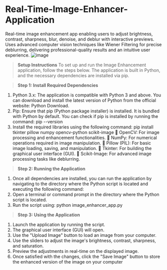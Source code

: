 # Real-Time-Image-Enhancer-Application
Real-time image enhancement app enabling users to adjust brightness, contrast, sharpness, blur, denoise, and deblur with interactive previews. Uses advanced computer vision techniques like Wiener Filtering for precise deblurring, delivering professional-quality results and an intuitive user experience.
![image](https://github.com/user-attachments/assets/d66544a9-dbdc-4b99-bda8-c9a1722a049e)

> **Setup Instructions**
To set up and run the Image Enhancement application, follow the steps below. The application is built in Python, and the necessary dependencies are installed via pip. 

> **Step 1: Install Required Dependencies**
1.	Python 3.x: The application is compatible with Python 3 and above. You can download and install the latest version of Python from the official website: Python Download.
2.	Pip: Ensure that pip (Python package installer) is installed. It is bundled with Python by default. You can check if pip is installed by running the command: pip --version
3.	Install the required libraries using the following command:
pip install tkinter pillow numpy opencv-python scikit-image 
	OpenCV: For image processing and enhancement functionalities.
	NumPy: For numerical operations required in image manipulation.
	Pillow (PIL): For basic image loading, saving, and manipulation.
	Tkinter: For building the graphical user interface (GUI). 
	Scikit-Image: For advanced image processing tasks like deblurring.

> **Step 2: Running the Application**
1.	Once all dependencies are installed, you can run the application by navigating to the directory where the Python script is located and executing the following command:
2.	Open a terminal or command prompt in the directory where the Python script is located.
3.	Run the script using:
python image_enhancer_app.py

> **Step 3: Using the Application**
1.	Launch the application by running the script.
2.	The graphical user interface (GUI) will open.
3.	Use the "Upload Image" button to load an image from your computer.
4.	Use the sliders to adjust the image's brightness, contrast, sharpness, and saturation.
5.	Preview the adjustments in real-time on the displayed image.
6.	Once satisfied with the changes, click the "Save Image" button to store the enhanced version of the image on your computer
